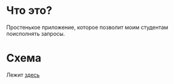 # Что это?

Простенькое приложение, которое позволит моим студентам поисполнять запросы.

# Схема

Лежит [здесь](docs/guide/01-schema.md)